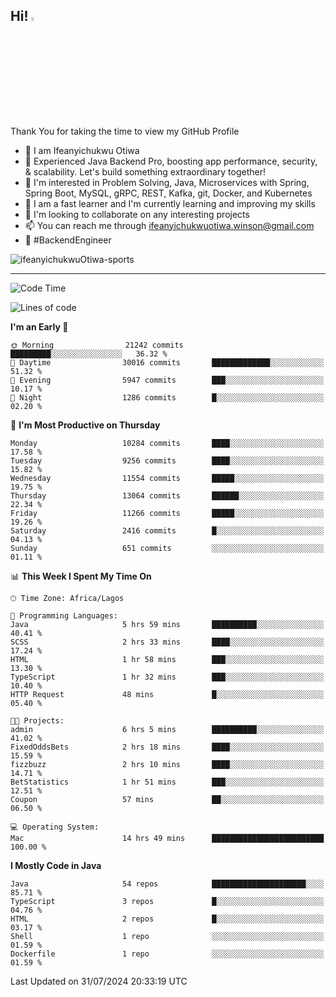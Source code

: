 <!-- BLOG-POST-LIST:START --><!-- BLOG-POST-LIST:END -->

## Hi! <img src="https://media.giphy.com/media/hvRJCLFzcasrR4ia7z/giphy.gif" width="4%"> 

Thank You for taking the time to view my GitHub Profile

- 👋 I am Ifeanyichukwu Otiwa
- 🚀 Experienced Java Backend Pro, boosting app performance, security, & scalability. Let's build something extraordinary together!
- 👀 I'm interested in Problem Solving, Java, Microservices with Spring, Spring Boot, MySQL, gRPC, REST, Kafka, git, Docker, and Kubernetes
- 🌱 I am a fast learner and I'm currently learning and improving my skills
- 💞️ I'm looking to collaborate on any interesting projects
- 📫 You can reach me through ifeanyichukwuotiwa.winson@gmail.com
- 🚀 #BackendEngineer

<p align="left" marginTop="10px"> <img src="https://komarev.com/ghpvc/?username=ifeanyichukwuOtiwa-sports&label=Profile%20views&color=0e75b6&style=for-the-badge" alt="ifeanyichukwuOtiwa-sports" /> </p>

***

<!--START_SECTION:waka-->
![Code Time](http://img.shields.io/badge/Code%20Time-2%2C706%20hrs%2026%20mins-blue)

![Lines of code](https://img.shields.io/badge/From%20Hello%20World%20I%27ve%20Written-14.4%20million%20lines%20of%20code-blue)

**I'm an Early 🐤** 

```text
🌞 Morning                21242 commits       █████████░░░░░░░░░░░░░░░░   36.32 % 
🌆 Daytime                30016 commits       █████████████░░░░░░░░░░░░   51.32 % 
🌃 Evening                5947 commits        ███░░░░░░░░░░░░░░░░░░░░░░   10.17 % 
🌙 Night                  1286 commits        █░░░░░░░░░░░░░░░░░░░░░░░░   02.20 % 
```
📅 **I'm Most Productive on Thursday** 

```text
Monday                   10284 commits       ████░░░░░░░░░░░░░░░░░░░░░   17.58 % 
Tuesday                  9256 commits        ████░░░░░░░░░░░░░░░░░░░░░   15.82 % 
Wednesday                11554 commits       █████░░░░░░░░░░░░░░░░░░░░   19.75 % 
Thursday                 13064 commits       ██████░░░░░░░░░░░░░░░░░░░   22.34 % 
Friday                   11266 commits       █████░░░░░░░░░░░░░░░░░░░░   19.26 % 
Saturday                 2416 commits        █░░░░░░░░░░░░░░░░░░░░░░░░   04.13 % 
Sunday                   651 commits         ░░░░░░░░░░░░░░░░░░░░░░░░░   01.11 % 
```


📊 **This Week I Spent My Time On** 

```text
🕑︎ Time Zone: Africa/Lagos

💬 Programming Languages: 
Java                     5 hrs 59 mins       ██████████░░░░░░░░░░░░░░░   40.41 % 
SCSS                     2 hrs 33 mins       ████░░░░░░░░░░░░░░░░░░░░░   17.24 % 
HTML                     1 hr 58 mins        ███░░░░░░░░░░░░░░░░░░░░░░   13.30 % 
TypeScript               1 hr 32 mins        ███░░░░░░░░░░░░░░░░░░░░░░   10.40 % 
HTTP Request             48 mins             █░░░░░░░░░░░░░░░░░░░░░░░░   05.40 % 

🐱‍💻 Projects: 
admin                    6 hrs 5 mins        ██████████░░░░░░░░░░░░░░░   41.02 % 
FixedOddsBets            2 hrs 18 mins       ████░░░░░░░░░░░░░░░░░░░░░   15.59 % 
fizzbuzz                 2 hrs 10 mins       ████░░░░░░░░░░░░░░░░░░░░░   14.71 % 
BetStatistics            1 hr 51 mins        ███░░░░░░░░░░░░░░░░░░░░░░   12.51 % 
Coupon                   57 mins             ██░░░░░░░░░░░░░░░░░░░░░░░   06.50 % 

💻 Operating System: 
Mac                      14 hrs 49 mins      █████████████████████████   100.00 % 
```

**I Mostly Code in Java** 

```text
Java                     54 repos            █████████████████████░░░░   85.71 % 
TypeScript               3 repos             █░░░░░░░░░░░░░░░░░░░░░░░░   04.76 % 
HTML                     2 repos             █░░░░░░░░░░░░░░░░░░░░░░░░   03.17 % 
Shell                    1 repo              ░░░░░░░░░░░░░░░░░░░░░░░░░   01.59 % 
Dockerfile               1 repo              ░░░░░░░░░░░░░░░░░░░░░░░░░   01.59 % 
```




 Last Updated on 31/07/2024 20:33:19 UTC
<!--END_SECTION:waka-->

<!--
<p align="center">
![trophy](https://github-profile-trophy.vercel.app/?username=ifeanyichukwuOtiwa-sports&theme=onedark) (https://github.com/ryo-ma/github-profile-trophy)
</p>
-->

<!---
ifeanyi-otiwa/ifeanyi-otiwa is a ✨ special ✨ repository because its `README.md` (this file) appears on your GitHub profile.
You can click the Preview link to take a look at your changes.
--->
